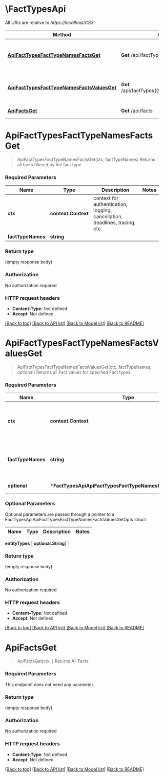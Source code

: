 # \FactTypesApi

All URIs are relative to *https://localhost/CS3*

Method | HTTP request | Description
------------- | ------------- | -------------
[**ApiFactTypesFactTypeNamesFactsGet**](FactTypesApi.md#ApiFactTypesFactTypeNamesFactsGet) | **Get** /api/factTypes({factTypeNames})/facts | Returns all facts filtered by the fact type
[**ApiFactTypesFactTypeNamesFactsValuesGet**](FactTypesApi.md#ApiFactTypesFactTypeNamesFactsValuesGet) | **Get** /api/factTypes({factTypeNames})/facts/values | Returns all Fact values for specified Fact types.
[**ApiFactsGet**](FactTypesApi.md#ApiFactsGet) | **Get** /api/facts | Returns All Facts


# **ApiFactTypesFactTypeNamesFactsGet**
> ApiFactTypesFactTypeNamesFactsGet(ctx, factTypeNames)
Returns all facts filtered by the fact type

### Required Parameters

Name | Type | Description  | Notes
------------- | ------------- | ------------- | -------------
 **ctx** | **context.Context** | context for authentication, logging, cancellation, deadlines, tracing, etc.
  **factTypeNames** | **string**|  | 

### Return type

 (empty response body)

### Authorization

No authorization required

### HTTP request headers

 - **Content-Type**: Not defined
 - **Accept**: Not defined

[[Back to top]](#) [[Back to API list]](../README.md#documentation-for-api-endpoints) [[Back to Model list]](../README.md#documentation-for-models) [[Back to README]](../README.md)

# **ApiFactTypesFactTypeNamesFactsValuesGet**
> ApiFactTypesFactTypeNamesFactsValuesGet(ctx, factTypeNames, optional)
Returns all Fact values for specified Fact types.

### Required Parameters

Name | Type | Description  | Notes
------------- | ------------- | ------------- | -------------
 **ctx** | **context.Context** | context for authentication, logging, cancellation, deadlines, tracing, etc.
  **factTypeNames** | **string**| factTypeNames are the names of the Fact types in a comma-separated list. | 
 **optional** | ***FactTypesApiApiFactTypesFactTypeNamesFactsValuesGetOpts** | optional parameters | nil if no parameters

### Optional Parameters
Optional parameters are passed through a pointer to a FactTypesApiApiFactTypesFactTypeNamesFactsValuesGetOpts struct

Name | Type | Description  | Notes
------------- | ------------- | ------------- | -------------

 **entityTypes** | **optional.String**|  | 

### Return type

 (empty response body)

### Authorization

No authorization required

### HTTP request headers

 - **Content-Type**: Not defined
 - **Accept**: Not defined

[[Back to top]](#) [[Back to API list]](../README.md#documentation-for-api-endpoints) [[Back to Model list]](../README.md#documentation-for-models) [[Back to README]](../README.md)

# **ApiFactsGet**
> ApiFactsGet(ctx, )
Returns All Facts

### Required Parameters
This endpoint does not need any parameter.

### Return type

 (empty response body)

### Authorization

No authorization required

### HTTP request headers

 - **Content-Type**: Not defined
 - **Accept**: Not defined

[[Back to top]](#) [[Back to API list]](../README.md#documentation-for-api-endpoints) [[Back to Model list]](../README.md#documentation-for-models) [[Back to README]](../README.md)

